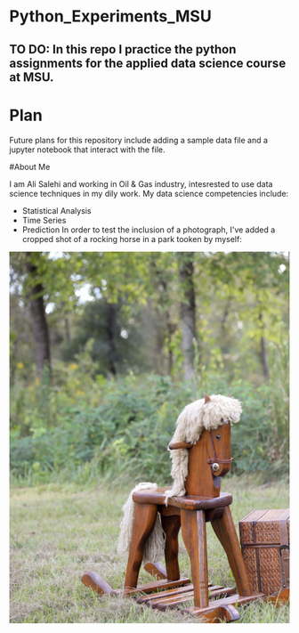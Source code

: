 # Python_Experiments_MSU
TO DO: In this repo I practice the python assignments for the applied data science course at MSU.
---

# Plan
Future plans for this repository include adding a sample data file and a jupyter notebook that interact with the file.

 #About Me

I am Ali Salehi and working in Oil & Gas industry, intesrested to use data science techniques in my dily work.
My data science competencies include:
- Statistical Analysis
- Time Series
- Prediction
In order to test the inclusion of a photograph, I've added a cropped shot of a rocking horse in a park tooken by myself:

![alt text](wooden_horse_in_park.jpg)
